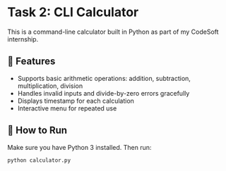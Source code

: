 # Task 2: CLI Calculator

This is a command-line calculator built in Python as part of my CodeSoft internship.

## 🔧 Features
- Supports basic arithmetic operations: addition, subtraction, multiplication, division
- Handles invalid inputs and divide-by-zero errors gracefully
- Displays timestamp for each calculation
- Interactive menu for repeated use

## 🧪 How to Run
Make sure you have Python 3 installed. Then run:

```bash
python calculator.py
